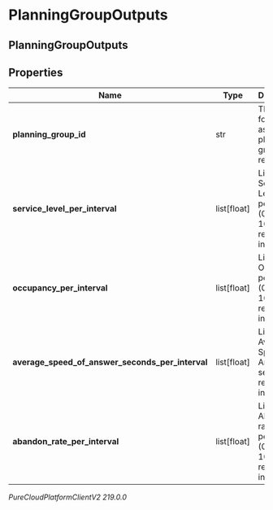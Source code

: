 # PlanningGroupOutputs

## PlanningGroupOutputs

## Properties

|Name | Type | Description | Notes|
|------------ | ------------- | ------------- | -------------|
| **planning_group_id** | str | The ID for for the associated planning group result | |
| **service_level_per_interval** | list[float] | List of Service Level percentage (0.0-100.0) results per interval | |
| **occupancy_per_interval** | list[float] | List of Occupancy percentage (0.0-100.0) results per interval | |
| **average_speed_of_answer_seconds_per_interval** | list[float] | List of Average Speed of Answer (in seconds) results per interval | |
| **abandon_rate_per_interval** | list[float] | List of Abandon rate percentage (0.0-100.0) results per interval | |



_PureCloudPlatformClientV2 219.0.0_
